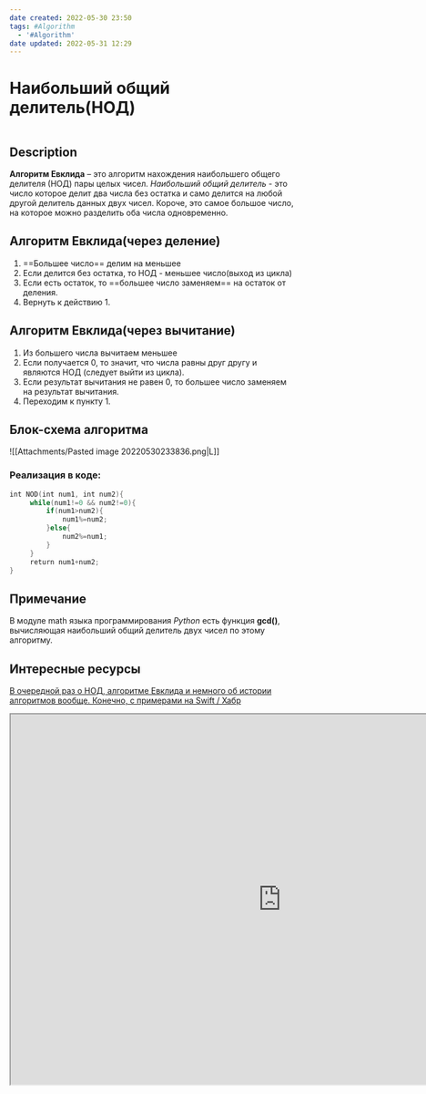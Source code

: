 ```yaml
---
date created: 2022-05-30 23:50
tags: #Algorithm
  - '#Algorithm'
date updated: 2022-05-31 12:29
---
```


# Наибольший общий делитель(НОД)
```toc
```
## Description

**Алгоритм Евклида** – это алгоритм нахождения наибольшего общего делителя (НОД) пары целых чисел.
_Наибольший общий делитель_ - это число которое делит два числа без остатка и само делится на любой другой делитель данных двух чисел. Короче, это самое большое число, на которое можно разделить оба числа одновременно.

## Алгоритм Евклида(через деление)

1. ==Большее число== делим на меньшее
2. Если делится без остатка, то НОД - меньшее число(выход из цикла)
3. Если есть остаток, то ==большее число заменяем== на остаток от деления.
4. Вернуть к действию 1.

## Алгоритм Евклида(через вычитание)

1. Из большего числа вычитаем меньшее
2. Если получается 0, то значит, что числа равны друг другу и являются НОД (следует выйти из цикла).
3. Если результат вычитания не равен 0, то большее число заменяем на результат вычитания.
4. Переходим к пункту 1.

## Блок-схема алгоритма

![[Attachments/Pasted image 20220530233836.png|L]]

### Реализация в коде:

```cpp
int NOD(int num1, int num2){
     while(num1!=0 && num2!=0){
         if(num1>num2){
             num1%=num2;
         }else{
             num2%=num1;
         }
     }
     return num1+num2;
}
```

## Примечание

В модуле math языка программирования _Python_ есть функция **gcd()**, вычисляющая наибольший общий делитель двух чисел по этому алгоритму.
## Интересные ресурсы
[В очередной раз о НОД, алгоритме Евклида и немного об истории алгоритмов вообще. Конечно, с примерами на Swift / Хабр](https://habr.com/ru/post/464949/)
<iframe
height=650
	width=950  
		src="https://habr.com/ru/post/464949/">
</iframe>